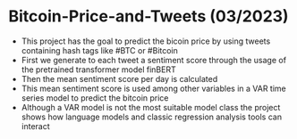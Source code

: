 # Bitcoin-Price-and-Tweets (03/2023)
- This project has the goal to predict the bicoin price by using tweets containing hash tags like #BTC or #Bitcoin
- First we generate to each tweet a sentiment score through the usage of the pretrained transformer model finBERT
- Then the mean sentiment score per day is calculated
- This mean sentiment score is used among other variables in a VAR time series model to predict the bitcoin price
- Although a VAR model is not the most suitable model class the project shows how language models and classic regression analysis tools can interact
